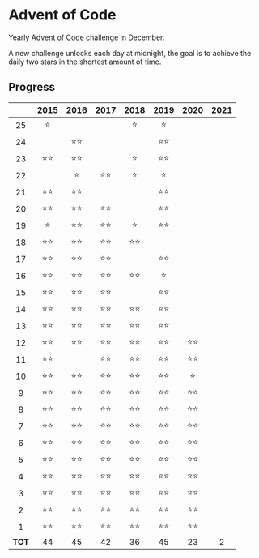 # Advent of Code

Yearly [Advent of Code](https://adventofcode.com/) challenge in December.

A new challenge unlocks each day at midnight, the goal is to achieve the daily two stars in the shortest amount of time.

## Progress

|       |    2015    |    2016    |    2017    |    2018    |    2019    |    2020    |    2021    |
|:-----:|:----------:|:----------:|:----------:|:----------:|:----------:|:----------:|:----------:|
|   25  |:star:      |            |            |:star:      |:star:      |            |            |
|   24  |            |:star::star:|            |            |:star::star:|            |            |
|   23  |:star::star:|:star::star:|            |:star:      |:star::star:|            |            |
|   22  |            |:star:      |:star::star:|:star:      |:star:      |            |            |
|   21  |:star::star:|:star::star:|            |            |:star::star:|            |            |
|   20  |:star::star:|:star::star:|:star::star:|            |:star::star:|            |            |
|   19  |:star:      |:star::star:|:star::star:|:star:      |:star::star:|            |            |
|   18  |:star::star:|:star::star:|:star::star:|:star::star:|            |            |            |
|   17  |:star::star:|:star::star:|:star::star:|            |:star::star:|            |            |
|   16  |:star::star:|:star::star:|:star::star:|:star::star:|:star:      |            |            |
|   15  |:star::star:|:star::star:|:star::star:|            |:star::star:|            |            |
|   14  |:star::star:|:star::star:|:star::star:|:star::star:|:star::star:|            |            |
|   13  |:star::star:|:star::star:|:star::star:|:star::star:|:star::star:|            |            |
|   12  |:star::star:|:star::star:|:star::star:|:star::star:|:star::star:|:star::star:|            |
|   11  |:star::star:|            |:star::star:|:star::star:|:star::star:|:star::star:|            |
|   10  |:star::star:|:star::star:|:star::star:|:star::star:|:star::star:|:star:      |            |
|   9   |:star::star:|:star::star:|:star::star:|:star::star:|:star::star:|:star::star:|            |
|   8   |:star::star:|:star::star:|:star::star:|:star::star:|:star::star:|:star::star:|            |
|   7   |:star::star:|:star::star:|:star::star:|:star::star:|:star::star:|:star::star:|            |
|   6   |:star::star:|:star::star:|:star::star:|:star::star:|:star::star:|:star::star:|            |
|   5   |:star::star:|:star::star:|:star::star:|:star::star:|:star::star:|:star::star:|            |
|   4   |:star::star:|:star::star:|:star::star:|:star::star:|:star::star:|:star::star:|            |
|   3   |:star::star:|:star::star:|:star::star:|:star::star:|:star::star:|:star::star:|            |
|   2   |:star::star:|:star::star:|:star::star:|:star::star:|:star::star:|:star::star:|            |
|   1   |:star::star:|:star::star:|:star::star:|:star::star:|:star::star:|:star::star:|            |
|**TOT**|     44     |     45     |     42     |     36     |     45     |     23     |     2      |

